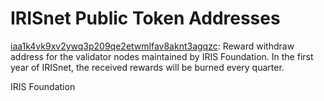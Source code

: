 # IRISnet Public Token Addresses 

 [iaa1k4vk9xv2ywq3p209qe2etwmlfav8aknt3agqzc](https://www.irisplorer.io/#/address/1/iaa1k4vk9xv2ywq3p209qe2etwmlfav8aknt3agqzc): 
 Reward withdraw address for the validator nodes maintained by IRIS Foundation. In the first year of IRISnet, the received rewards will be burned every quarter.  
 
 
 
 
 
 
 
 
 

IRIS Foundation
